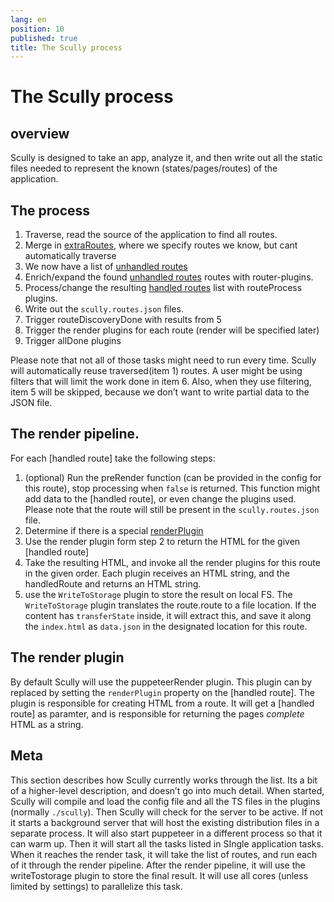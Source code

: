 ```yaml
---
lang: en
position: 10
published: true
title: The Scully process
---
```


# The Scully process

## overview

Scully is designed to take an app, analyze it, and then write out all the static files needed to represent the known (states/pages/routes) of the application.

## The process

1. Traverse, read the source of the application to find all routes.
2. Merge in [extraRoutes](/docs/Reference/config#extraroutes-string--string--promisestring--string), where we specify routes we know, but cant automatically traverse
3. We now have a list of [unhandled routes]
4. Enrich/expand the found [unhandled routes] routes with router-plugins.
5. Process/change the resulting [handled routes] list with routeProcess plugins.
6. Write out the `scully.routes.json` files.
7. Trigger routeDiscoveryDone with results from 5
8. Trigger the render plugins for each route (render will be specified later)
9. Trigger allDone plugins

Please note that not all of those tasks might need to run every time. Scully will automatically reuse traversed(item 1) routes. A user might be using filters that will limit the work done in item 6. Also, when they use filtering, item 5 will be skipped, because we don’t want to write partial data to the JSON file.

## The render pipeline.

For each [handled route] take the following steps:

1. (optional) Run the preRender function (can be provided in the config for this route), stop processing when `false` is returned. This function might add data to the [handled route], or even change the plugins used. Please note that the route will still be present in the `scully.routes.json` file.
2. Determine if there is a special [renderPlugin](/docs/Reference/plugins/types/render.md)
3. Use the render plugin form step 2 to return the HTML for the given [handled route]
4. Take the resulting HTML, and invoke all the render plugins for this route in the given order. Each plugin receives an HTML string, and the handledRoute and returns an HTML string.
5. use the `WriteToStorage` plugin to store the result on local FS. The `WriteToStorage` plugin translates the route.route to a file location. If the content has `transferState` inside, it will extract this, and save it along the `index.html` as `data.json` in the designated location for this route.

## The render plugin

By default Scully will use the puppeteerRender plugin. This plugin can by replaced by setting the `renderPlugin` property on the [handled route]. The plugin is responsible for creating HTML from a route. It will get a [handled route] as paramter, and is responsible for returning the pages _complete_ HTML as a string.

## Meta

This section describes how Scully currently works through the list. Its a bit of a higher-level description, and doesn’t go into much detail.
When started, Scully will compile and load the config file and all the TS files in the plugins (normally `./scully`). Then Scully will check for the server to be active. If not it starts a background server that will host the existing distribution files in a separate process. It will also start puppeteer in a different process so that it can warm up.
Then it will start all the tasks listed in SIngle application tasks. When it reaches the render task, it will take the list of routes, and run each of it through the render pipeline. After the render pipeline, it will use the writeTostorage plugin to store the final result. It will use all cores (unless limited by settings) to parallelize this task.

[unhandled routes]: /docs/concepts/unhandled-routes
[handled routes]: /docs/concepts/handled-routes
